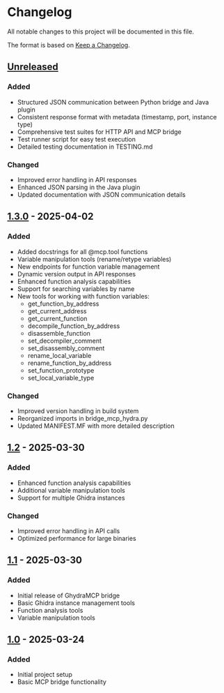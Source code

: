 # Changelog

All notable changes to this project will be documented in this file.

The format is based on [Keep a Changelog](https://keepachangelog.com/en/1.1.0/).

## [Unreleased]

### Added
- Structured JSON communication between Python bridge and Java plugin
- Consistent response format with metadata (timestamp, port, instance type)
- Comprehensive test suites for HTTP API and MCP bridge
- Test runner script for easy test execution
- Detailed testing documentation in TESTING.md

### Changed
- Improved error handling in API responses
- Enhanced JSON parsing in the Java plugin
- Updated documentation with JSON communication details

## [1.3.0] - 2025-04-02

### Added
- Added docstrings for all @mcp.tool functions
- Variable manipulation tools (rename/retype variables)
- New endpoints for function variable management
- Dynamic version output in API responses
- Enhanced function analysis capabilities
- Support for searching variables by name
- New tools for working with function variables:
  - get_function_by_address
  - get_current_address
  - get_current_function
  - decompile_function_by_address
  - disassemble_function
  - set_decompiler_comment
  - set_disassembly_comment
  - rename_local_variable
  - rename_function_by_address
  - set_function_prototype
  - set_local_variable_type

### Changed
- Improved version handling in build system
- Reorganized imports in bridge_mcp_hydra.py
- Updated MANIFEST.MF with more detailed description

## [1.2] - 2025-03-30

### Added
- Enhanced function analysis capabilities
- Additional variable manipulation tools
- Support for multiple Ghidra instances

### Changed
- Improved error handling in API calls
- Optimized performance for large binaries

## [1.1] - 2025-03-30

### Added
- Initial release of GhydraMCP bridge
- Basic Ghidra instance management tools
- Function analysis tools 
- Variable manipulation tools

## [1.0] - 2025-03-24

### Added
- Initial project setup
- Basic MCP bridge functionality

[unreleased]: https://github.com/teal-bauer/GhydraMCP/compare/v1.3.0...HEAD
[1.3.0]: https://github.com/teal-bauer/GhydraMCP/compare/v1.2...v1.3.0
[1.2]: https://github.com/teal-bauer/GhydraMCP/compare/v1.1...v1.2
[1.1]: https://github.com/teal-bauer/GhydraMCP/compare/1.0...v1.1
[1.0]: https://github.com/teal-bauer/GhydraMCP/releases/tag/1.0
